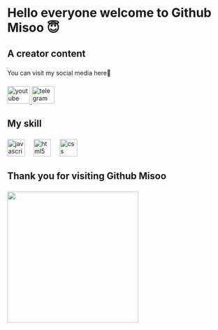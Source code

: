 <h1 align="left">Hello everyone welcome to Github Misoo 😇</h1>

###

<div align="left">
</div>

###

<h2 align="left">A creator content</h2>

###

<p align="left">You can visit my social media here🤍</p>

###

<div align="left">
  <a href="https://youtube.com/misoo_official/" target="_blank">
    <img src="https://raw.githubusercontent.com/maurodesouza/profile-readme-generator/master/src/assets/icons/social/youtube/default.svg" width="52" height="40" alt="youtube logo"  />
  </a>
  <a href="https://t.me/Misoo_Official" target="_blank">
    <img src="https://raw.githubusercontent.com/maurodesouza/profile-readme-generator/master/src/assets/icons/social/telegram/default.svg" width="52" height="40" alt="telegram logo"  />
  </a>
</div>

###

<h2 align="left">My skill</h2>

###

<div align="left">
  <img src="https://cdn.jsdelivr.net/gh/devicons/devicon/icons/javascript/javascript-original.svg" height="40" alt="javascript logo"  />
  <img width="12" />
  <img src="https://cdn.jsdelivr.net/gh/devicons/devicon/icons/html5/html5-original.svg" height="40" alt="html5 logo"  />
  <img width="12" />
  <img src="https://cdn.jsdelivr.net/gh/devicons/devicon/icons/css3/css3-original.svg" height="40" alt="css logo"  />
</div>

###

<h2 align="left">Thank you for visiting Github Misoo</h2>

###

<div align="left">
  <img height="300" src="https://media1.giphy.com/media/v1.Y2lkPTZjMDliOTUyZm44NXg3bmg5eW93bzY3bnJ5NHYweG51bTViMWoyeXhrb3N4ZDRpYiZlcD12MV9pbnRlcm5hbF9naWZfYnlfaWQmY3Q9Zw/Ui7MfO6OaLz4k/giphy.gif"  />
</div>

###
